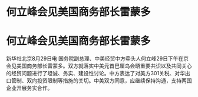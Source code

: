 # 何立峰会见美国商务部长雷蒙多

# 何立峰会见美国商务部长雷蒙多

新华社北京8月29日电
国务院副总理、中美经贸中方牵头人何立峰29日下午在京会见美国商务部长雷蒙多。双方就落实中美元首巴厘岛会晤重要共识以及共同关心的经贸问题进行了坦诚、务实、建设性讨论。中方表达了对美方301关税、对华出口管制、双向投资限制等措施的关切。中美双方同意，应继续保持沟通，支持两国企业开展务实合作。

